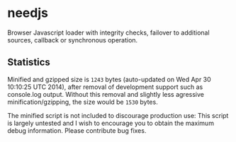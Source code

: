 needjs
======

Browser Javascript loader with integrity checks, failover to additional sources, callback or synchronous operation.

Statistics
------

Minified and gzipped size is `1243` bytes (auto-updated on Wed Apr 30 10:10:25 UTC 2014), after removal of development support such as console.log output. Without this removal and slightly less agressive minification/gzipping, the size would be `1530` bytes.

The minified script is not included to discourage production use: This script is largely untested and I wish to encourage you to obtain the maximum debug information. Please contribute bug fixes.

